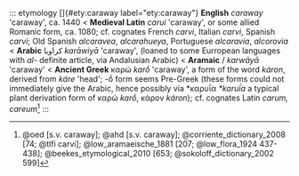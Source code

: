 ::: etymology
[]{#ety:caraway label="ety:caraway"} **English** *caraway* 'caraway',
ca. 1440 \< **Medieval Latin** *carui* 'caraway', or some allied Romanic
form, ca. 1080; cf. cognates French *carvi*, Italian *carvi*, Spanish
*carvi*; Old Spanish *alcaravea*, *alcarahueya*, Portuguese *alcaravia*,
*alcorovia* \< **Arabic** كراويا *karāwiyā* 'caraway', (loaned to some
Eurropean languages with *al-* definite article, via Andalusian Arabic)
\< **Aramaic** / *karwāyā* 'caraway' \< **Ancient Greek** καρώ *karṓ*
'caraway', a form of the word *káron*, derived from *káre* 'head'; -ṓ
form seems Pre-Greek (these forms could not immediately give the Arabic,
hence possibly via \*καρυΐα *\*karuḯa* a typical plant derivation form
of καρώ *karṓ*, κάρον *káron*); cf. cognates Latin *carum, careum*[^1]
:::

[^1]: @oed [s.v. caraway]; @ahd [s.v. caraway];
    @corriente_dictionary_2008 [74; @tlfi carvi]; @low_aramaeische_1881
    [207; @low_flora_1924 437-438]; @beekes_etymological_2010 [653;
    @sokoloff_dictionary_2002 599]

